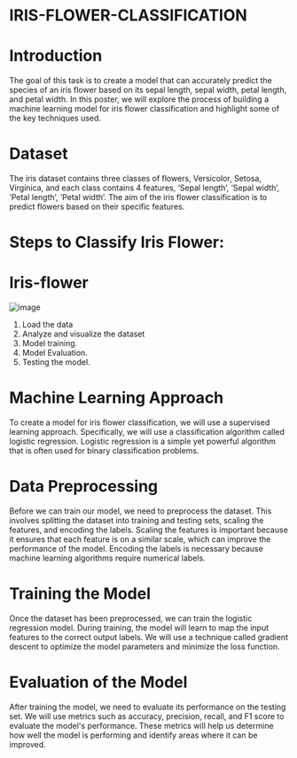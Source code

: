# IRIS-FLOWER-CLASSIFICATION

# Introduction

The goal of this task is to create a model that can accurately predict the species of an iris flower based on its sepal length, sepal width, petal length, and petal width. In this poster, we will explore the process of building a machine learning model for iris flower classification and highlight some of the key techniques used.

# Dataset

The iris dataset contains three classes of flowers, Versicolor, Setosa, Virginica, and each class contains 4 features, ‘Sepal length’, ‘Sepal width’, ‘Petal length’, ‘Petal width’. The aim of the iris flower classification is to predict flowers based on their specific features.

# Steps to Classify Iris Flower:

# Iris-flower
![image](https://github.com/user-attachments/assets/2222dfdf-f177-4a01-b751-1aa3af0285ed)

1. Load the data
2. Analyze and visualize the dataset
3. Model training.
4. Model Evaluation.
5. Testing the model.

# Machine Learning Approach

To create a model for iris flower classification, we will use a supervised learning approach. Specifically, we will use a classification algorithm called logistic regression. Logistic regression is a simple yet powerful algorithm that is often used for binary classification problems.

# Data Preprocessing

Before we can train our model, we need to preprocess the dataset. This involves splitting the dataset into training and testing sets, scaling the features, and encoding the labels. Scaling the features is important because it ensures that each feature is on a similar scale, which can improve the performance of the model. Encoding the labels is necessary because machine learning algorithms require numerical labels.

# Training the Model

Once the dataset has been preprocessed, we can train the logistic regression model. During training, the model will learn to map the input features to the correct output labels. We will use a technique called gradient descent to optimize the model parameters and minimize the loss function.

# Evaluation of the Model

After training the model, we need to evaluate its performance on the testing set. We will use metrics such as accuracy, precision, recall, and F1 score to evaluate the model's performance. These metrics will help us determine how well the model is performing and identify areas where it can be improved.
